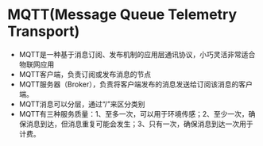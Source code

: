# MQTT(Message Queue Telemetry Transport)
- MQTT是一种基于消息订阅、发布机制的应用层通讯协议，小巧灵活非常适合物联网应用
- MQTT客户端，负责订阅或发布消息的节点
- MQTT服务器（Broker），负责将客户端发布的消息发送给订阅该消息的客户端。
- MQTT消息可以分层，通过“/”来区分类别
- MQTT有三种服务质量：1、至多一次，可以用于环境传感；2、至少一次，确保消息到达，但消息重复可能会发生；3、只有一次，确保消息到达一次用于计费。
